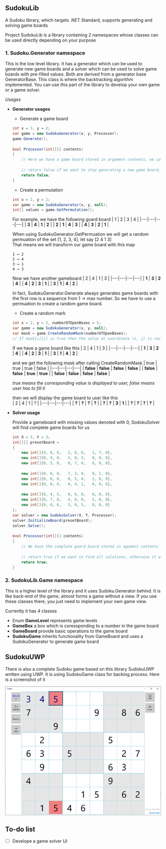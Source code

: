 ## SudokuLib
A Sudoku library, which targets .NET Standard, supports generating and solving game boards

Project SudokuLib is a library containing 2 namespaces whose classes can be used directly depending on your purpose
### 1. Sudoku.Generator namespace
  This is the low level library. It has a generator which can be used to generate new game boards and a solver which can be used to solve game boards with pre-filled values. 
  Both are derived from a generator base GeneratorBase. This class is where the backtracking algorithm implemented. You can use this part of the library to develop your own game or a game solver.

  *Usages*
  - **Generator usages**
  
    - Generate a game board
    ```c#
    int x = 3, y = 2;
    var game = new SudokuGenerator(x, y, Processor);
    game.Generate();

    bool Processor(int[][] contents)
    {
        // Here we have a game board stored in argument contents, we can store or process it (whatever we want)

        // return false if we want to stop generating a new game board, otherwise the generator continues to generate a different game board
        return false;
    }
    ```

    - Create a permutation
    ```c#
    int x = 2, y = 2;
    var game = new SudokuGenerator(x, y, null);
    int[] values = game.GetPermutation();
    ```
    For example, we have the following goard board
    | 1 | 2 | 3 | 4 |
    |---|---|---|---|
    | **3** | **4** | **1** | **2** |
    | **2** | **1** | **4** | **3** |
    | **4** | **3** | **2** | **1** |

    When using SudokuGenerator.GetPermuation we will get a random permuation of the set [1, 2, 3, 4], let say [2 4 1 3]  
    That means we will transform our game board with this map
    
        1 ⟶ 2  
        2 ⟶ 4  
        3 ⟶ 1  
        4 ⟶ 3  
    Now we have another gameboard 
    | 2 | 4 | 1 | 3 |
    |---|---|---|---|
    | **1** | **3** | **2** | **4** |
    | **4** | **2** | **3** | **1** |
    | **3** | **1** | **4** | **2** |

    In fact, SudokuGenerator.Generate always generates game boards with the first row is a sequence from 1 -> max number. 
    So we have to use a permuation to create a random game board.

    - Create a random mark
    ```c#
    int x = 2, y = 2, numberOfOpenBoxes = 5;
    var game = new SudokuGenerator(x, y, null);
    var mask = game.CreateRandomMask(numberOfOpenBoxes);
    // If mask[i][j] is true then the value at coordinate (i, j) is revealed to user
    ```
    If we have a game board like this
    | 2 | 4 | 1 | 3 |
    |---|---|---|---|
    | **1** | **3** | **2** | **4** |
    | **4** | **2** | **3** | **1** |
    | **3** | **1** | **4** | **2** |
  
    and we get the following mask after calling CreateRandomMask
    | true | true | true | false |
    |---|---|---|---|
    | **false** | **false** | **false** | **false** |
    | **false** | **false** | **true** | **true** |
    | **false** | **false** | **false** | **false** |
    
    *true means the corresponding value is displayed to user, false means user has to fill it*

    then we will display the game board to user like this    
    | 2 | 4 | 1 | ? |
    |---|---|---|---|
    | **?** | **?** | **?** | **?** |
    | **?** | **?** | **3** | **1** |
    | **?** | **?** | **?** | **?** |

- **Solver usage**

  Provide a gameboard with missing values denoted with 0, SodokuSolver will find complete game boards for us
  ```c#
  int X = 3, Y = 3;
  int[][] presetBoard =
  {
      new int[]{4, 0, 0,   2, 0, 6,   1, 7, 0},
      new int[]{0, 9, 0,   5, 0, 3,   0, 0, 0},
      new int[]{0, 5, 0,   0, 7, 0,   6, 9, 0},

      new int[]{0, 0, 0,   7, 3, 0,   0, 1, 0},
      new int[]{0, 0, 0,   0, 5, 0,   2, 0, 9},
      new int[]{0, 0, 0,   0, 4, 1,   0, 0, 6},

      new int[]{0, 4, 5,   0, 6, 0,   0, 0, 8},
      new int[]{0, 7, 8,   4, 0, 0,   5, 0, 0},
      new int[]{0, 0, 6,   3, 0, 5,   0, 0, 0}
  };
  var solver = new SudokuSolver(X, Y, Processor);
  solver.InitializeBoard(presetBoard);
  solver.Solve();

  bool Processor(int[][] contents)
  {
      // We have the complete goard board stored in agument contents here

      // return true if we want to find all solutions, otherwise it will stop finding after getting the first one
      return true;
  }
  ```

### 2. SudokuLib.Game namespace
  This is a higher level of the library and it uses Sudoku.Generator behind. It is like back-end of the game, almost forms a game without a view. 
  If you use these classes there, you just need to implement your own game view.
  
  Currently it has 4 classes
  - Enum **GameLevel** represents game levels
  - **GameBox** a box which is coressponding to a number in the game board
  - **GameBoard** provide basic operations to the game board
  - **SudokuGame** inherits functionality from GameBoard and uses a SudokuGenerator to generate game board

## SudokuUWP
There is also a complete Sudoku game based on this library SudokuUWP written using UWP. It is using SudokuGame class for backing process. Here is a screenshot of it

![Sudoku game screenshot](SudokuUWP-screenshot.png)

## To-do list
- [ ] Develope a game solver UI
